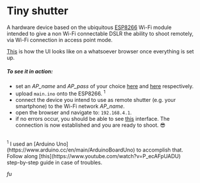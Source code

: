 # Tiny shutter

A hardware device based on the ubiquitous [ESP8266](http://esp8266.net) Wi-Fi module intended to give a 
non Wi-Fi connectable DSLR the ability to shoot remotely, via Wi-Fi connection in access point mode.

[This](https://fu0x11.github.io/tiny-shutter/) is how the UI looks like on a whatsoever browser once everything is set up.

##### To see it in action:
* set an *AP_name* and *AP_pass* of your choice [here](https://github.com/fu0x11/tiny-shutter/blob/master/main.ino#L143) and [here](https://github.com/fu0x11/tiny-shutter/blob/master/main.ino#L144) respectively.
* upload `main.ino` onto the ESP8266. <sup>1</sup>
* connect the device you intend to use as remote shutter (e.g. your smartphone) to the Wi-Fi network *AP_name*.
* open the browser and navigate to: `192.168.4.1`.
* if no errors occur, you should be able to see [this](https://fu0x11.github.io/tiny-shutter/) interface. The connection is now established and you are ready to shoot. :sunglasses:

<!--<br>-->
<!--[This]() is the schematic of the device.-->

<br/>
<sup>1</sup> I used an [Arduino Uno](https://www.arduino.cc/en/main/ArduinoBoardUno) to accomplish that. Follow along [this](https://www.youtube.com/watch?v=P_ecAFpUADU) step-by-step guide in case of troubles.

<br/>

*fu*

